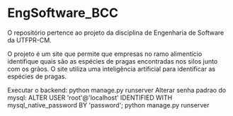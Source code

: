 # EngSoftware_BCC
  O repositório pertence ao projeto da disciplina de Engenharia de Software da UTFPR-CM.

  O projeto é um site que permite que empresas no ramo alimentício identifique quais são as espécies de pragas encontradas nos silos junto
  com os grãos. O site utiliza uma inteligência artificial para identificar as espécies de pragas.


Executar o backend: python manage.py runserver
Alterar senha padrao do mysql: ALTER USER 'root'@'localhost' IDENTIFIED WITH mysql_native_password BY 'password';
python manage.py runserver

